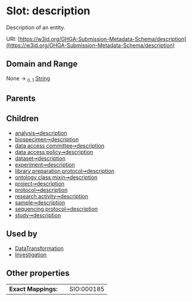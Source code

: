 
# Slot: description


Description of an entity.

URI: [https://w3id.org/GHGA-Submission-Metadata-Schema/description](https://w3id.org/GHGA-Submission-Metadata-Schema/description)


## Domain and Range

None &#8594;  <sub>0..1</sub> [String](types/String.md)

## Parents


## Children

 *  [analysis➞description](analysis_description.md)
 *  [biospecimen➞description](biospecimen_description.md)
 *  [data access committee➞description](data_access_committee_description.md)
 *  [data access policy➞description](data_access_policy_description.md)
 *  [dataset➞description](dataset_description.md)
 *  [experiment➞description](experiment_description.md)
 *  [library preparation protocol➞description](library_preparation_protocol_description.md)
 *  [ontology class mixin➞description](ontology_class_mixin_description.md)
 *  [project➞description](project_description.md)
 *  [protocol➞description](protocol_description.md)
 *  [research activity➞description](research_activity_description.md)
 *  [sample➞description](sample_description.md)
 *  [sequencing protocol➞description](sequencing_protocol_description.md)
 *  [study➞description](study_description.md)

## Used by

 * [DataTransformation](DataTransformation.md)
 * [Investigation](Investigation.md)

## Other properties

|  |  |  |
| --- | --- | --- |
| **Exact Mappings:** | | SIO:000185 |

